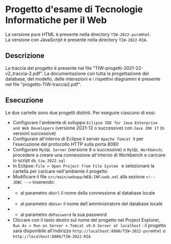 # Progetto d'esame di Tecnologie Informatiche per il Web
                  
La versione pure HTML è presente nella directory ``TIW-2022-pureHtml``.                                                                                             
La versione con JavaScript è presente nella directory ``TIW-2022-RIA``.

## Descrizione

La traccia del progetto è presente nel file "TIW-progetti-2021-22-v2_traccia-2.pdf".
La documentazione con tutta la progettazione del database, del modello, delle interazioni e i rispettivi diagrammi è presente nel file "progetto-TIW-traccia2.pdf".

## Esecuzione

Le due cartelle sono due progetti distinti. Per eseguire ciascuno di essi:
- Configurare l'ambiente di sviluppo ``Eclipse IDE for Java Enterprise and Web Developers`` (versione 2021-12 o successive) con ``Java JDK 17`` (o versioni successive)  
- Configurare all'interno di Eclipse il server ``Apache Tomcat 9`` per l'esecuzione del protocollo HTTP sulla porta 8080
- Configurare ``MySQL Server`` (versione 8 o successive) e ``MySQL Workbench``; procedere a creare una connessione all'interno di Workbench e caricare lo script ``db_tiw_2022.sql``
- In Eclipse: ``File > Open Project from File System `` e selezionare la cartella per caricare nell'ambiente il progetto
- Modificare il file ``src/main/webapp/WEB-INF/web.xml`` alla sezione ``<!-- JDBC -->`` inserendo: 
- - al parametro ``dbUrl`` il nome della connessione al database locale
- - al parametro ``dbUser`` il nome dell`amministratore del database locale
- - al parametro ``dbPassword`` la sua password
- Cliccare con il tasto destro sul nome del progetto nel Project Explorer, ``Run As > Run on Server > Tomcat v9.0 Server at localhost`` : il progetto sarà disponibile all'indirizzo ``http://localhost:8080/TIW-2022-pureHtml`` o ``http://localhost:8080/TIW-2022-RIA`` 

